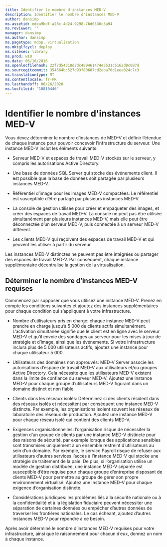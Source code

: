 ```yaml
---
title: Identifier le nombre d'instances MED-V
description: Identifier le nombre d'instances MED-V
author: dansimp
ms.assetid: edea9bdf-a28c-4d24-9298-7bd6536c3a94
ms.reviewer: ''
manager: dansimp
ms.author: dansimp
ms.pagetype: mdop, virtualization
ms.mktglfcycl: deploy
ms.sitesec: library
ms.prod: w10
ms.date: 06/16/2016
ms.openlocfilehash: 22f7d54318d2dc489461474e5531c5162d8c087d
ms.sourcegitcommit: 354664bc527d93f80687cd2eba70d1eea024c7c3
ms.translationtype: MT
ms.contentlocale: fr-FR
ms.lasthandoff: 06/26/2020
ms.locfileid: "10810446"
---
```

# Identifier le nombre d'instances MED-V


Vous devez déterminer le nombre d’instances de MED-V et définir l’étendue de chaque instance pour pouvoir concevoir l’infrastructure du serveur. Une instance MED-V inclut les éléments suivants:

-   Serveur MED-V et espaces de travail MED-V stockés sur le serveur, y compris les autorisations Active Directory.

-   Une base de données SQL Server qui stocke des événements client. Il est possible que la base de données soit partagée par plusieurs instances MED-V.

-   Référentiel d’image pour les images MED-V compactées. Le référentiel est susceptible d’être partagé par plusieurs instances MED-V.

-   La console de gestion utilisée pour créer et empaqueter des images, et créer des espaces de travail MED-V. La console ne peut pas être utilisée simultanément par plusieurs instances MED-V, mais elle peut être déconnectée d’un serveur MED-V, puis connectée à un serveur MED-V différent.

-   Les clients MED-V qui reçoivent des espaces de travail MED-V et qui peuvent les utiliser à partir du serveur.

Les instances MED-V distinctes ne peuvent pas être intégrées ou partager des espaces de travail MED-V. Par conséquent, chaque instance supplémentaire décentralise la gestion de la virtualisation.

## Déterminer le nombre d’instances MED-V requises


Commencez par supposer que vous utilisez une instance MED-V. Prenez en compte les conditions suivantes et ajoutez des instances supplémentaires pour chaque condition qui s’appliquent à votre infrastructure.

-   Nombre d’utilisateurs pris en charge: chaque instance MED-V peut prendre en charge jusqu’à 5 000 de clients actifs simultanément. L’activation simultanée signifie que le client est en ligne avec le serveur MED-V et qu’il envoie des sondages au serveur pour les mises à jour de stratégie et d’image, ainsi que les événements. Si votre infrastructure inclura plus de 5 000 utilisateurs actifs, ajoutez une instance pour chaque utilisateur 5 000.

-   Utilisateurs des domaines non approuvés: MED-V Server associe les autorisations d’espace de travail MED-V aux utilisateurs et/ou groupes Active Directory. Cela nécessite que les utilisateurs MED-V existent dans la limite de confiance du serveur MED-V. Ajoutez une instance MED-V pour chaque groupe d’utilisateurs MED-V figurant dans un domaine distinct et non fiable.

-   Clients dans les réseaux isolés: Déterminez si des clients résident dans des réseaux isolés et nécessitent par conséquent une instance MED-V distincte. Par exemple, les organisations isolent souvent les réseaux de laboratoire des réseaux de production. Ajoutez une instance MED-V pour chaque réseau isolé qui contient des clients MED-V.

-   Exigences organisationnelles: l’organisation risque de nécessiter la gestion d’un groupe de clients par une instance MED-V distincte pour des raisons de sécurité, par exemple lorsque des applications sensibles sont transmises uniquement à un ensemble restreint d’utilisateurs au sein d’un domaine. Par exemple, le service Payroll risque de refuser aux utilisateurs d’autres services l’accès à l’instance MED-V qui stocke une stratégie de traitement de la paie. De plus, si l’organisation utilise un modèle de gestion distribuée, une instance MED-V séparée est susceptible d’être requise pour chaque groupe d’entreprise disposant de clients MED-V pour permettre au groupe de gérer son propre environnement virtualisé. Ajoutez une instance MED-V pour chaque exigence d’organisation distincte.

-   Considérations juridiques: les problèmes liés à la sécurité nationale ou à la confidentialité et à la législation fiduciaire peuvent nécessiter une séparation de certaines données ou empêcher d’autres données de traverser les frontières nationales. Le cas échéant, ajoutez d’autres instances MED-V pour répondre à ce besoin.

Après avoir déterminé le nombre d’instances MED-V requises pour votre infrastructure, ainsi que le raisonnement pour chacun d’eux, donnez un nom à chaque instance.

 

 





